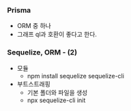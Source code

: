### Prisma
- ORM 중 하나
- 그래프 ql과 호환이 좋다고 한다.

### Sequelize, ORM - (2)
- 모듈
    - npm install sequelize sequelize-cli
- 부트스트래핑 
    - 기본 폴더와 파일을 생성
    - npx sequelize-cli init
